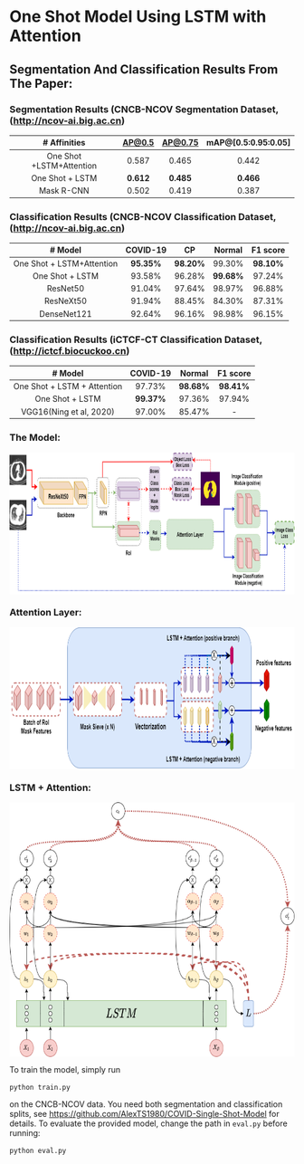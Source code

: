 # One Shot Model Using LSTM with Attention 

## Segmentation And Classification Results From The Paper:

### Segmentation Results (CNCB-NCOV Segmentation Dataset, (http://ncov-ai.big.ac.cn)

|  \# Affinities	| AP@0.5 	| AP@0.75 	| mAP@[0.5:0.95:0.05] 	| 
|:-:	|:-:	|:-:	|:-:|
|  One Shot +LSTM+Attention	| 0.587 	| 0.465 	| 0.442 	| 
| One Shot + LSTM | **0.612** 	| **0.485** 	| **0.466** 	|
| Mask R-CNN |  0.502| 0.419|0.387|

### Classification Results (CNCB-NCOV Classification Dataset, (http://ncov-ai.big.ac.cn)

|  \# Model	| COVID-19 	| CP 	| Normal 	| F1 score|
|:-:	|:-:	|:-:	|:-:|:-:|
| One Shot + LSTM+Attention	|**95.35%**	|**98.20%**|99.30% 	|**98.10%**|
| One Shot + LSTM | 93.58% 	|96.28% 	|**99.68%** |97.24% 	|
| ResNet50 | 91.04% |97.64%| 98.97%|96.88%|
| ResNeXt50 | 91.94% |88.45%| 84.30%|87.31%|
| DenseNet121 | 92.64% |96.16%| 98.98%|96.15%|

### Classification Results (iCTCF-CT Classification Dataset, (http://ictcf.biocuckoo.cn)

|  \# Model	| COVID-19 	| Normal 	| F1 score|
|:-:	|:-:	|:-:	|:-:|
|  One Shot + LSTM + Attention	| 97.73%	|**98.68%**	|**98.41%** |
| One Shot + LSTM | **99.37%**	|97.36% |97.94%|
|VGG16(Ning et al, 2020) | 97.00%	|85.47%|-|

### The Model:
<p align="center">
<img src="https://github.com/AlexTS1980/COVID-LSTM-Attention/blob/master/Images/im1.png" width="800" height="250" align="center"/>
</p>

### Attention Layer:
<p align="center">
<img src="https://github.com/AlexTS1980/COVID-LSTM-Attention/blob/master/Images/im2.png" width="800" height="250" align="center"/>
</p>

### LSTM + Attention:
<p align="center">
<img src="https://github.com/AlexTS1980/COVID-LSTM-Attention/blob/master/Images/im3.png" width="700" height="450" align="center"/>
</p>

To train the model, simply run 
```
python train.py
```
on the CNCB-NCOV data. You need both segmentation and classification splits, see https://github.com/AlexTS1980/COVID-Single-Shot-Model for details. 
To evaluate the provided model, change the path in `eval.py` before running: 
```
python eval.py
```
